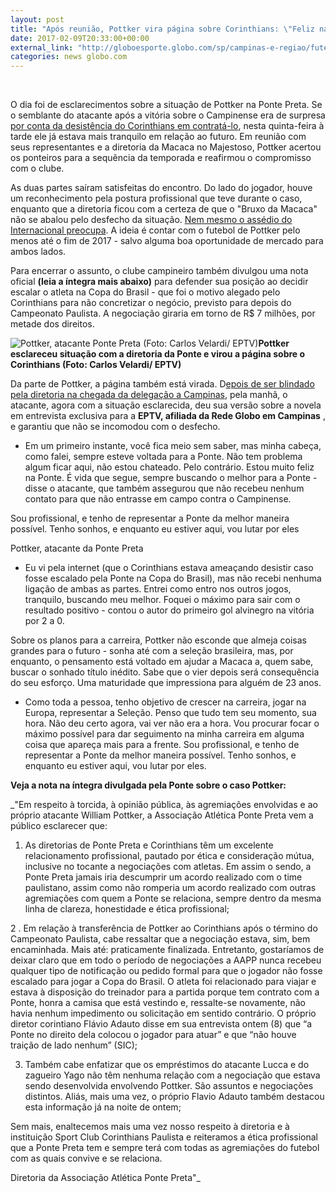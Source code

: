 ```yaml
---
layout: post
title: "Após reunião, Pottker vira página sobre Corinthians: \"Feliz na Ponte\""
date: 2017-02-09T20:33:00+00:00
external_link: "http://globoesporte.globo.com/sp/campinas-e-regiao/futebol/times/ponte-preta/noticia/2017/02/apos-reuniao-pottker-vira-pagina-sobre-corinthians-feliz-na-ponte.html"
categories: news globo.com
---
```

&nbsp;

O dia foi de esclarecimentos sobre a situação de Pottker na Ponte Preta. Se o semblante do atacante após a vitória sobre o Campinense era de surpresa [por conta da desistência do Corinthians em contratá-lo](http://globoesporte.globo.com/sp/futebol/noticia/2017/02/corinthians-desiste-da-contratacao-de-pottker-nao-vamos-ficar-esperando.html#HOME-recgroup,HOME-ESPORTES-user-sel,19399374364), nesta quinta-feira à tarde ele já estava mais tranquilo em relação ao futuro. Em reunião com seus representantes e a diretoria da Macaca no Majestoso, Pottker acertou os ponteiros para a sequência da temporada e reafirmou o compromisso com o clube.&nbsp;

As duas partes saíram satisfeitas do encontro. Do lado do jogador, houve um reconhecimento pela postura profissional que teve durante o caso, enquanto que a diretoria ficou com a certeza de que o "Bruxo da Macaca" não se abalou pelo desfecho da situação. [Nem mesmo o assédio do Internacional preocupa](http://globoesporte.globo.com/rs/futebol/noticia/2017/02/apos-desistencia-do-corinthians-inter-volta-analisar-contratacao-de-pottker.html). A ideia é contar com o futebol de Pottker pelo menos até o fim de 2017 - salvo alguma boa oportunidade de mercado para ambos lados. &nbsp;

Para encerrar o assunto, o clube campineiro também divulgou uma nota oficial **(leia a íntegra mais abaixo)** para defender sua posição ao decidir escalar o atleta na Copa do Brasil - que foi o motivo alegado pelo Corinthians para não concretizar o negócio, previsto para depois do Campeonato Paulista. A negociação giraria em torno de R$ 7 milhões, por metade dos direitos.&nbsp;

 ![Pottker, atacante Ponte Preta (Foto: Carlos Velardi/ EPTV)](http://s2.glbimg.com/L9qBBlwRgaLDLNza1j4zyvxDp-I=/0x34:1048x582/690x360/s.glbimg.com/es/ge/f/original/2017/02/09/pottker.7.jpg "Pottker, atacante Ponte Preta (Foto: Carlos Velardi/ EPTV)")**Pottker esclareceu situação com a diretoria da Ponte e virou a página sobre o Corinthians (Foto: Carlos Velardi/ EPTV)**

Da parte de Pottker, a página também está virada. D[epois de ser blindado pela diretoria na chegada da delegação a Campinas](http://globoesporte.globo.com/sp/campinas-e-regiao/futebol/times/ponte-preta/noticia/2017/02/ponte-blinda-pottker-no-retorno-campinas-para-evitar-assunto-timao.html), pela manhã, o atacante, agora com a situação esclarecida, deu sua versão sobre a novela em entrevista exclusiva para a **EPTV, afiliada da Rede Globo em Campinas** , e garantiu que não se incomodou com o desfecho.&nbsp;

- Em um primeiro instante, você fica meio sem saber, mas minha cabeça, como falei, sempre esteve voltada para a Ponte. Não tem problema algum ficar aqui, não estou chateado. Pelo contrário. Estou muito feliz na Ponte. É vida que segue, sempre buscando o melhor para a Ponte - disse o atacante, que também assegurou que não recebeu nenhum contato para que não entrasse em campo contra o Campinense.

Sou profissional, e tenho de representar a Ponte da melhor maneira possível. Tenho sonhos, e enquanto eu estiver aqui, vou lutar por eles

Pottker, atacante da Ponte Preta

- Eu vi pela internet (que o Corinthians estava ameaçando desistir caso fosse escalado pela Ponte na Copa do Brasil), mas não recebi nenhuma ligação de ambas as partes. Entrei como entro nos outros jogos, tranquilo, buscando meu melhor. Foquei o máximo para sair com o resultado positivo - contou o autor do primeiro gol alvinegro na vitória por 2 a 0. &nbsp;

Sobre os planos para a carreira, Pottker não esconde que almeja coisas grandes para o futuro - sonha até com a seleção brasileira, mas, por enquanto, o pensamento está voltado em ajudar a Macaca a, quem sabe, buscar o sonhado título inédito. Sabe que o vier depois será consequência do seu esforço. Uma maturidade que impressiona para alguém de 23 anos.&nbsp;

- Como toda a pessoa, tenho objetivo de crescer na carreira, jogar na Europa, representar a Seleção. Penso que tudo tem seu momento, sua hora. Não deu certo agora, vai ver não era a hora. Vou procurar focar o máximo possível para dar seguimento na minha carreira em alguma coisa que apareça mais para a frente. Sou profissional, e tenho de representar a Ponte da melhor maneira possível. Tenho sonhos, e enquanto eu estiver aqui, vou lutar por eles.&nbsp;  
  
**Veja a nota na íntegra divulgada pela Ponte sobre o caso Pottker:&nbsp;**  
  
_"Em respeito à torcida, à opinião pública, às agremiações envolvidas e ao próprio atacante William Pottker, a Associação Atlética Ponte Preta vem a público esclarecer que:  
  
1. As diretorias de Ponte Preta e Corinthians têm um excelente relacionamento profissional, pautado por ética e consideração mútua, inclusive no tocante a negociações com atletas. Em assim o sendo, a Ponte Preta jamais iria descumprir um acordo realizado com o time paulistano, assim como não romperia um acordo realizado com outras agremiações com quem a Ponte se relaciona, sempre dentro da mesma linha de clareza, honestidade e ética profissional;  
  
2 . Em relação à transferência de Pottker ao Corinthians após o término do Campeonato Paulista, cabe ressaltar que a negociação estava, sim, bem encaminhada. Mais até: praticamente finalizada. Entretanto, gostaríamos de deixar claro que em todo o período de negociações a AAPP nunca recebeu qualquer tipo de notificação ou pedido formal para que o jogador não fosse escalado para jogar a Copa do Brasil. O atleta foi relacionado para viajar e estava à disposição do treinador para a partida porque tem contrato com a Ponte, honra a camisa que está vestindo e, ressalte-se novamente, não havia nenhum impedimento ou solicitação em sentido contrário. O próprio diretor corintiano Flávio Adauto disse em sua entrevista ontem (8) que “a Ponte no direito dela colocou o jogador para atuar” e que “não houve traição de lado nenhum” (SIC);  
  
3. Também cabe enfatizar que os empréstimos do atacante Lucca e do zagueiro Yago não têm nenhuma relação com a negociação que estava sendo desenvolvida envolvendo Pottker. São assuntos e negociações distintos. Aliás, mais uma vez, o próprio Flavio Adauto também destacou esta informação já na noite de ontem;  
  
Sem mais, enaltecemos mais uma vez nosso respeito à diretoria e à instituição Sport Club Corinthians Paulista e reiteramos a ética profissional que a Ponte Preta tem e sempre terá com todas as agremiações do futebol com as quais convive e se relaciona.  
  
Diretoria da Associação Atlética Ponte Preta"_


